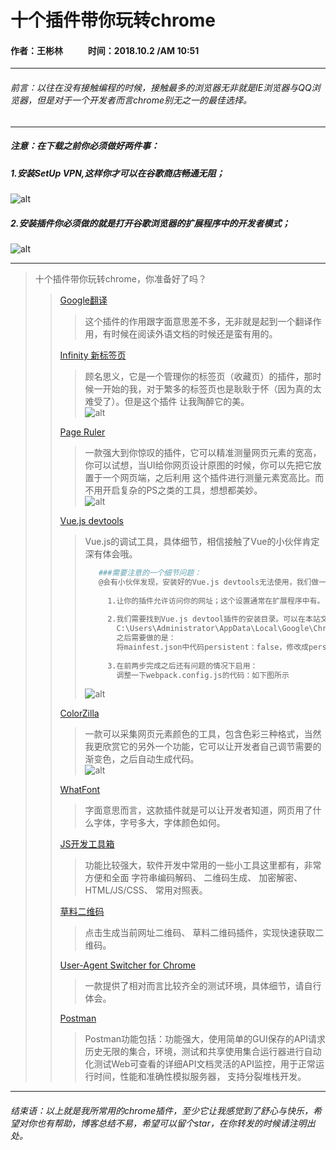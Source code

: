 # 十个插件带你玩转chrome
#### 作者：王彬林 &nbsp;&nbsp; &nbsp; &nbsp; &nbsp; &nbsp;   时间：2018.10.2 /AM 10:51

--------------------------------------------------
###### 前言：以往在没有接触编程的时候，接触最多的浏览器无非就是IE浏览器与QQ浏览器，但是对于一个开发者而言chrome别无之一的最佳选择。

-------------------------------------------------------
##### *注意：在下载之前你必须做好两件事：*
##### *1.安装SetUp VPN,这样你才可以在谷歌商店畅通无阻；*
![alt](https://github.com/bigbigDreamer/EricWang/tree/master/blogs%26%26tools/setupvpn.gif)
##### *2.安装插件你必须做的就是打开谷歌浏览器的扩展程序中的开发者模式；*
![alt](https://github.com/bigbigDreamer/EricWang/tree/master/blogs%26%26tools/%E6%89%A9%E5%B1%95%E7%A8%8B%E5%BA%8F.gif)

--------------------------------------------------------------
>十个插件带你玩转chrome，你准备好了吗？
>>[Google翻译](https://chrome.google.com/webstore/detail/google-translate/aapbdbdomjkkjkaonfhkkikfgjllcleb)
>>>这个插件的作用跟字面意思差不多，无非就是起到一个翻译作用，有时候在阅读外语文档的时候还是蛮有用的。    
>>
>>[Infinity 新标签页](https://chrome.google.com/webstore/detail/infinity-new-tabproductiv/dbfmnekepjoapopniengjbcpnbljalfg)
>>>顾名思义，它是一个管理你的标签页（收藏页）的插件，那时候一开始的我，对于繁多的标签页也是耿耿于怀（因为真的太难受了）。但是这个插件
让我陶醉它的美。   
![alt](/blogs%26%26tools/inify.gif)
>>
>>[Page Ruler](https://chrome.google.com/webstore/detail/page-ruler/emliamioobfffbgcfdchabfibonehkme)
>>>一款强大到你惊叹的插件，它可以精准测量网页元素的宽高，你可以试想，当UI给你网页设计原图的时候，你可以先把它放置于一个网页端，之后利用
这个插件进行测量元素宽高比。而不用开启复杂的PS之类的工具，想想都美妙。  
![alt](https://github.com/bigbigDreamer/EricWang/tree/master/blogs%26%26tools/pageroule.gif)
>>
>>[Vue.js devtools](https://chrome.google.com/webstore/detail/vuejs-devtools/nhdogjmejiglipccpnnnanhbledajbpd)
>>>Vue.js的调试工具，具体细节，相信接触了Vue的小伙伴肯定深有体会哦。
>>>```bash
>>>    ###需要注意的一个细节问题：
>>>    @会有小伙伴发现，安装好的Vue.js devtools无法使用，我们做一下三点微调就可以解决了奥！
>>>    
>>>      1.让你的插件允许访问你的网址；这个设置通常在扩展程序中有。
>>>      
>>>      2.我们需要找到Vue.js devtool插件的安装目录。可以在本站文章chrome插件CRX文件的安装目录中找到插件的安装位置。话说来，我们真找不到插件的安装位置，可以在本地电脑搜索插件的ID：nhdogjmejiglipccpnnnanhbledajbpd。用户可以在插件列表中找到插件的ID,如下图所示。这是我在win8系统上chrome插件的安装位置
>>>        C:\Users\Administrator\AppData\Local\Google\Chrome\User Data\Default\Extensions\nhdogjmejiglipccpnnnanhbledajbpd\3.1.2_0
>>>        之后需要做的是：
>>>        将mainfest.json中代码persistent：false，修改成persistent：true
>>>        
>>>      3.在前两步完成之后还有问题的情况下启用：
>>>        调整一下webpack.config.js的代码：如下图所示 
>>>```
>>>  ![alt](https://github.com/bigbigDreamer/EricWang/tree/master/blogs%26%26tools/vue.js.png)
>>
>>[ColorZilla](https://chrome.google.com/webstore/detail/colorzilla/bhlhnicpbhignbdhedgjhgdocnmhomnp)
>>>一款可以采集网页元素颜色的工具，包含色彩三种格式，当然我更欣赏它的另外一个功能，它可以让开发者自己调节需要的渐变色，之后自动生成代码。   
![alt](https://github.com/bigbigDreamer/EricWang/tree/master/blogs%26%26tools/colorpix.gif)
>>
>>[WhatFont](https://chrome.google.com/webstore/detail/whatfont/jabopobgcpjmedljpbcaablpmlmfcogm)
>>>字面意思而言，这款插件就是可以让开发者知道，网页用了什么字体，字号多大，字体颜色如何。
>>
>>[JS开发工具箱](https://chrome.google.com/webstore/detail/%E5%BC%80%E5%8F%91%E5%B7%A5%E5%85%B7%E7%AE%B1/mflanociobpenleccopmoanpdbcjcanm)
>>>功能比较强大，软件开发中常用的一些小工具这里都有，非常方便和全面
   字符串编码解码、
   二维码生成、
   加密解密、
   HTML/JS/CSS、
   常用对照表。   
>>
>>[草料二维码](https://chrome.google.com/webstore/detail/%E8%8D%89%E6%96%99%E4%BA%8C%E7%BB%B4%E7%A0%81/moombeodfomdpjnpocobemoiaemednkg)
>>>点击生成当前网址二维码、
   草料二维码插件，实现快速获取二维码。
>>
>>[User-Agent Switcher for Chrome](https://chrome.google.com/webstore/detail/user-agent-switcher-for-c/djflhoibgkdhkhhcedjiklpkjnoahfmg)
>>>一款提供了相对而言比较齐全的测试环境，具体细节，请自行体会。
>>
>>[Postman](https://chrome.google.com/webstore/detail/postman/fhbjgbiflinjbdggehcddcbncdddomop?hl=en)
>>>Postman功能包括：功能强大，使用简单的GUI保存的API请求历史无限的集合，环境，测试和共享使用集合运行器进行自动化测试Web可查看的详细API文档灵活的API监控，用于正常运行时间，性能和准确性模拟服务器， 支持分裂堆栈开发。

-------------------------------------------------------------------------------
###### 结束语：以上就是我所常用的chrome插件，至少它让我感觉到了舒心与快乐，希望对你也有帮助，博客总结不易，希望可以留个star，在你转发的时候请注明出处。